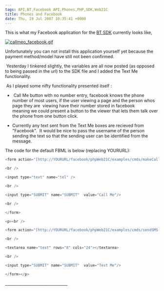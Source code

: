 ```yaml
---
tags: API,BT,Facebook API,Phones,PHP,SDK,Web21C
title: Phones and Facebook
date: Thu, 19 Jul 2007 10:35:41 +0000
---
```

This is what my Facebook application for the [BT SDK](http://sdk.bt.com/ "BT SDK") currently looks like,  

[![callmeo_facebook.gif](https://simonmcmanus.files.wordpress.com/2007/07/callmeo_facebook.gif)](https://simonmcmanus.files.wordpress.com/2007/07/callmeo_facebook.gif "callmeo_facebook.gif")

  

Unfortunately you can not install this application yourself yet because the payment method/model have still not been confirmed.  

  
 Yesterday I tinkered slightly, the variables are all now posted (as opposed to being passed in the url) to the SDK file and I added the Text Me functionality.  
  
 As I played some nifty functionality presented itself :  

  
*    Call Me button with no number entry, facebook knows the phone number of most users, if the user viewing a page and the person whos page they are  viewing have their number stored in facebook meaning we could present a button to the viewer that lets them talk over the phone from one button click. 
  
*   Currently any text sent from the Text Me boxes are recieved from "Facebook".  It would be nice to pass the username of the person sending the text so that the sending user can be identified from the message.
  

  
The code for the default FBML is below (replacing YOURURL):  
```js
<form action="[http://YOURURL/facebook/phpWeb21C/examples/cmds/makeCall.php](http://yoururl/facebook/phpWeb21C/examples/cmds/makeCall.php)" method="get">
```
  
```js
<br />
```
  
```js
<input type="text" name="tel" />
```
  
```js
<br />
```
  
```js
<input type="SUBMIT" name="SUBMIT"  value="Call Me"/>
```
  
```js
<br />
```
  
```js
</form>
```
  
```js
<p><br />
```
  
```js
<form action="[http://YOURURL/facebook/phpWeb21C/examples/cmds/sendSMS.php](http://www.yourproblemshared.com/facebook/phpWeb21C/examples/cmds/sendSMS.php)" method="post">
```
  
```js
<br />
```
  
```js
<textarea name="text" rows="8" cols="24"></textarea>
```
  
```js
<br />
```
  
```js
<input type="SUBMIT" name="SUBMIT"  value="Text Me"/>
```
  
```js
</form></p>
```
  
\_\_\_\_\_\_\_\_\_\_\_\_\_\_\_\_\_\_\_\_\_\_\_\_\_\_\_\_\_\_\_\_
